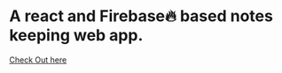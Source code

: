 # A react and Firebase🔥 based notes keeping web app.

[Check Out here](https://notes-react-firebase-v1.web.app/)
